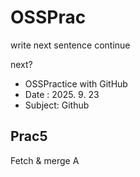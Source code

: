 # OSSPrac


write  next sentence continue

next?

- OSSPractice with GitHub
- Date : 2025. 9. 23
- Subject: Github

## Prac5
Fetch & merge
A
